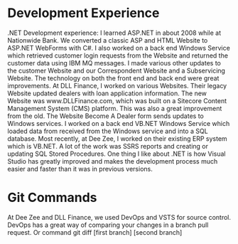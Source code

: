 <H1>Development Experience</H1>
.NET Development experience: I learned ASP.NET in about 2008 while at Nationwide Bank.  We converted a classic ASP and HTML 
Website to ASP.NET WebForms with C#.  I also worked on a back end Windows Service which retrieved customer login requests from 
the Website and returned the customer data using IBM MQ messages.  I made various other updates to the customer Website and 
our Correspondent Website and a Subservicing Website.  The technology on both the front end and back end were great improvements. 
At DLL Finance, I worked on various Websites.  Their legacy Website updated dealers with loan application information.  
The new Website was www.DLLFinance.com, which was built on a Sitecore Content Management System (CMS) platform.  This was also 
a great improvement from the old.  The Website Become A Dealer form sends updates to Windows services.  I worked on a back end 
VB.NET Windows Service which loaded data from received from the Windows service and into a SQL database. 
Most recently, at Dee Zee, I worked on their existing ERP system which is VB.NET.  A lot of the work was SSRS reports and 
creating or updating SQL Stored Procedures. 
One thing I like about .NET is how Visual Studio has greatly improved and makes the development process much easier and faster
than it was in previous versions. 

<H1>Git Commands</H1>
At Dee Zee and DLL Finance, we used DevOps and VSTS for source control.  
DevOps has a great way of comparing your changes in a branch pull request.  Or command git diff [first branch] [second branch]

